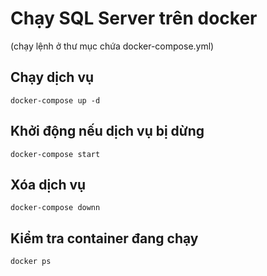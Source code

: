 # Chạy SQL Server trên docker
(chạy lệnh ở thư mục chứa docker-compose.yml)
## Chạy dịch vụ
```
docker-compose up -d
```
## Khởi động nếu dịch vụ bị dừng
```
docker-compose start
```
## Xóa dịch vụ
```
docker-compose downn
```
## Kiểm tra container đang chạy
```
docker ps
```